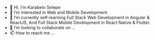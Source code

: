 - 👋 Hi, I’m Karabelo Selepe
- 👀 I’m interested in Web and Mobile Development
- 🌱 I’m currently self-learning Full Stack Web Development in Angular & ReactJS, And Full Stack Mobile Development in React Native & Flutter.
- 💞️ I’m looking to collaborate on ...
- 📫 How to reach me ...

<!---
Karabelo-Selepe/Karabelo-Selepe is a ✨ special ✨ repository because its `README.md` (this file) appears on your GitHub profile.
You can click the Preview link to take a look at your changes.
--->
